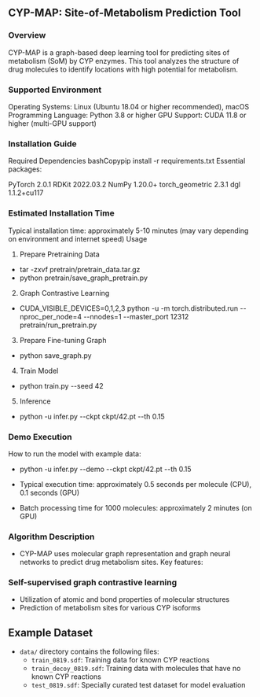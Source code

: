 ## CYP-MAP: Site-of-Metabolism Prediction Tool
### Overview
CYP-MAP is a graph-based deep learning tool for predicting sites of metabolism (SoM) by CYP enzymes. This tool analyzes the structure of drug molecules to identify locations with high potential for metabolism.
### Supported Environment

Operating Systems: Linux (Ubuntu 18.04 or higher recommended), macOS
Programming Language: Python 3.8 or higher
GPU Support: CUDA 11.8 or higher (multi-GPU support)

### Installation Guide
Required Dependencies
bashCopypip install -r requirements.txt
Essential packages:

PyTorch 2.0.1
RDKit 2022.03.2
NumPy 1.20.0+
torch_geometric 2.3.1
dgl 1.1.2+cu117

### Estimated Installation Time
Typical installation time: approximately 5-10 minutes (may vary depending on environment and internet speed)
Usage
1. Prepare Pretraining Data
- tar -zxvf pretrain/pretrain_data.tar.gz
- python pretrain/save_graph_pretrain.py
2. Graph Contrastive Learning
- CUDA_VISIBLE_DEVICES=0,1,2,3 python -u -m torch.distributed.run --nproc_per_node=4 --nnodes=1 --master_port 12312 pretrain/run_pretrain.py
3. Prepare Fine-tuning Graph
- python save_graph.py
4. Train Model
- python train.py --seed 42
5. Inference
- python -u infer.py --ckpt ckpt/42.pt --th 0.15
### Demo Execution
How to run the model with example data:
- python -u infer.py --demo --ckpt ckpt/42.pt --th 0.15

- Typical execution time: approximately 0.5 seconds per molecule (CPU), 0.1 seconds (GPU)
- Batch processing time for 1000 molecules: approximately 2 minutes (on GPU)

### Algorithm Description
- CYP-MAP uses molecular graph representation and graph neural networks to predict drug metabolism sites. Key features:

### Self-supervised graph contrastive learning
- Utilization of atomic and bond properties of molecular structures
- Prediction of metabolism sites for various CYP isoforms

## Example Dataset
- `data/` directory contains the following files:
  - `train_0819.sdf`: Training data for known CYP reactions
  - `train_decoy_0819.sdf`: Training data with molecules that have no known CYP reactions
  - `test_0819.sdf`: Specially curated test dataset for model evaluation
